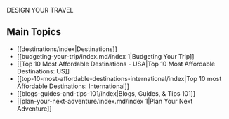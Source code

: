 DESIGN YOUR TRAVEL
## Main Topics
- [[destinations/index|Destinations]]
- [[budgeting-your-trip/index.md/index 1|Budgeting Your Trip]]
- [[Top 10 Most Affordable Destinations - USA|Top 10 Most Affordable Destinations: US]]
- [[top-10-most-affordable-destinations-international/index|Top 10 most Affordable Destinations: International]]
- [[blogs-guides-and-tips-101/index|Blogs, Guides, & Tips 101]]
- [[plan-your-next-adventure/index.md/index 1|Plan Your Next Adventure]]

